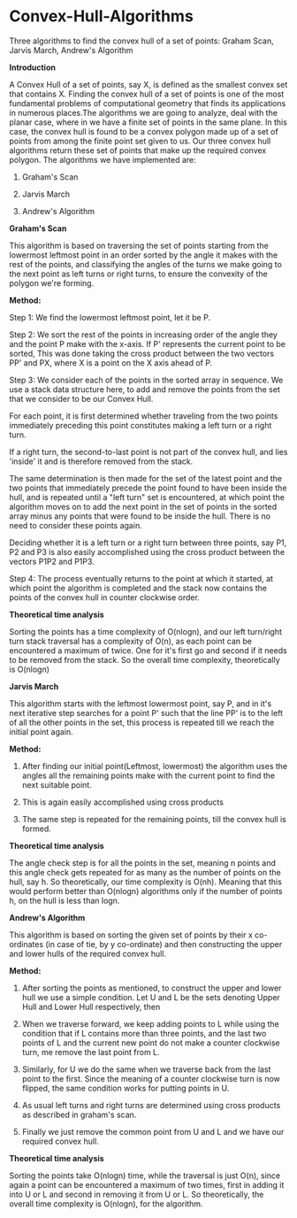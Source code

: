 # Convex-Hull-Algorithms
Three algorithms to find the convex hull of a set of points: Graham Scan, Jarvis March, Andrew's Algorithm

**Introduction**

A Convex Hull of a set of points, say X, is defined as the smallest convex set that contains X. 
Finding the convex hull of a set of points is one of the most fundamental problems of computational geometry that finds its applications in numerous places.The algorithms we are going to analyze, deal with the planar case, where in we have a finite set of points in the same plane. 
In this case, the convex hull is found to be a convex polygon made up of a set of points from among the finite point set given to us. Our three convex hull algorithms return these set of points that make up the required convex polygon. The algorithms we have implemented are:

1. Graham's Scan

2. Jarvis March 

3. Andrew's Algorithm

**Graham's Scan**

This algorithm is based on traversing the set of points starting from the lowermost leftmost point in an order sorted by the angle it makes with the rest of the points, and classifying the angles of the turns we make going to the next point as left turns or right turns, to ensure the convexity of the polygon we're forming.

**Method:**

Step 1: We find the lowermost leftmost point, let it be P.

Step 2: We sort the rest of the points in increasing order of the angle they and the point P make with the x-axis. If P' represents the current point to be sorted, This was done taking the cross product between the two vectors PP' and PX, where X is a point on the X axis ahead of P.

Step 3: We consider each of the points in the sorted array in sequence. We use a stack data structure here, to add and remove the points from the set that we consider to be our Convex Hull.

For each point, it is first determined whether traveling from the two points immediately preceding this point constitutes making a left turn or a right turn. 

If a right turn, the second-to-last point is not part of the convex hull, and lies 'inside' it and is therefore removed from the stack. 

The same determination is then made for the set of the latest point and the two points that immediately precede the point found to have been inside the hull, and is repeated until a "left turn" set is encountered, at which point the algorithm moves on to add the next point in the set of points in the sorted array minus any points that were found to be inside the hull. There is no need to consider these points again. 

Deciding whether it is a left turn or a right turn between three points, say P1, P2 and P3 is also easily accomplished using the cross product between the vectors P1P2 and P1P3.

Step 4: The process eventually returns to the point at which it started, at which point the algorithm is completed and the stack now contains the points of the convex hull in counter clockwise order.

**Theoretical time analysis**

Sorting the points has a time complexity of O(nlogn), and our left turn/right turn stack traversal has a complexity of O(n), as each point can be encountered a maximum of twice. One for it's first go and second if it needs to be removed from the stack. So the overall time complexity, theoretically is O(nlogn)

**Jarvis March**

This algorithm starts with the leftmost lowermost point, say P, and in it's next iterative step searches for a point P' such that the line PP' is to the left of all the other points in the set, this process is repeated till we reach the initial point again.

**Method:** 

1. After finding our initial point(Leftmost, lowermost) the algorithm uses the angles all the remaining points make with the current point to find the next suitable point.

2. This is again easily accomplished using cross products

3. The same step is repeated for the remaining points, till the convex hull is formed. 

**Theoretical time analysis** 

The angle check step is for all the points in the set, meaning n points and this angle check gets repeated for as many as the number of points on the hull, say h. So theoretically, our time complexity is O(nh). Meaning that this would perform better than O(nlogn) algorithms only if the number of points h, on the hull is less than logn.

**Andrew's Algorithm**

This algorithm is based on sorting the given set of points by their x co-ordinates (in case of tie, by y co-ordinate) and then constructing the upper and lower hulls of the required convex hull. 

**Method:** 

1. After sorting the points as mentioned, to construct the upper and lower hull we use a simple condition. Let U and L be the sets denoting Upper Hull and Lower Hull respectively, then 

2. When we traverse forward, we keep adding points to L while using the condition that if L contains more than three points, and the last two points of L and the current new point do not make a counter clockwise turn, me remove the last point from L. 

3. Similarly, for U we do the same when we traverse back from the last point to the first. Since the meaning of a counter clockwise turn is now flipped, the same condition works for putting points in U. 

4. As usual left turns and right turns are determined using cross products as described in graham's scan.

5. Finally we just remove the common point from U and L and we have our required convex hull. 

**Theoretical time analysis** 

Sorting the points take O(nlogn) time, while the traversal is just O(n), since again a point can be encountered a maximum of two times, first in adding it into U or L and second in removing it from U or L. So theoretically, the overall time complexity is O(nlogn), for the algorithm.


